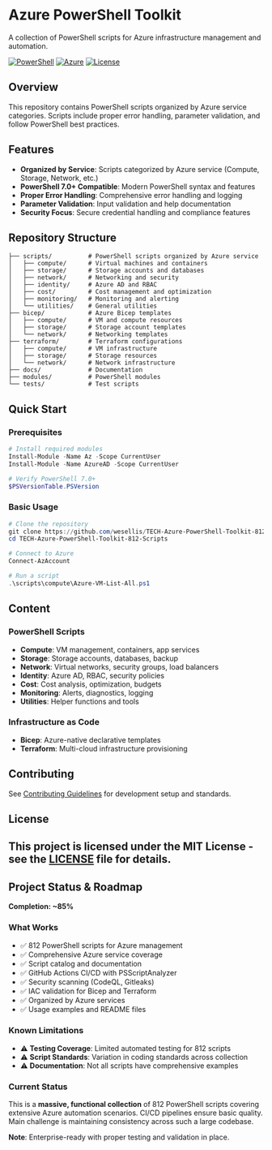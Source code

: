 # Azure PowerShell Toolkit

A collection of PowerShell scripts for Azure infrastructure management and automation.

[![PowerShell](https://img.shields.io/badge/PowerShell-7.0%2B-blue.svg)](https://github.com/PowerShell/PowerShell)
[![Azure](https://img.shields.io/badge/Azure-Ready-0078D4.svg)](https://azure.microsoft.com)
[![License](https://img.shields.io/badge/License-MIT-yellow.svg)](./LICENSE)

## Overview

This repository contains PowerShell scripts organized by Azure service categories. Scripts include proper error handling, parameter validation, and follow PowerShell best practices.

## Features

- **Organized by Service**: Scripts categorized by Azure service (Compute, Storage, Network, etc.)
- **PowerShell 7.0+ Compatible**: Modern PowerShell syntax and features
- **Proper Error Handling**: Comprehensive error handling and logging
- **Parameter Validation**: Input validation and help documentation
- **Security Focus**: Secure credential handling and compliance features

## Repository Structure

```
├── scripts/          # PowerShell scripts organized by Azure service
│   ├── compute/      # Virtual machines and containers
│   ├── storage/      # Storage accounts and databases
│   ├── network/      # Networking and security
│   ├── identity/     # Azure AD and RBAC
│   ├── cost/         # Cost management and optimization
│   ├── monitoring/   # Monitoring and alerting
│   └── utilities/    # General utilities
├── bicep/            # Azure Bicep templates
│   ├── compute/      # VM and compute resources
│   ├── storage/      # Storage account templates
│   └── network/      # Networking templates
├── terraform/        # Terraform configurations
│   ├── compute/      # VM infrastructure
│   ├── storage/      # Storage resources
│   └── network/      # Network infrastructure
├── docs/             # Documentation
├── modules/          # PowerShell modules
└── tests/            # Test scripts
```

## Quick Start

### Prerequisites

```powershell
# Install required modules
Install-Module -Name Az -Scope CurrentUser
Install-Module -Name AzureAD -Scope CurrentUser

# Verify PowerShell 7.0+
$PSVersionTable.PSVersion
```

### Basic Usage

```powershell
# Clone the repository
git clone https://github.com/wesellis/TECH-Azure-PowerShell-Toolkit-812-Scripts.git
cd TECH-Azure-PowerShell-Toolkit-812-Scripts

# Connect to Azure
Connect-AzAccount

# Run a script
.\scripts\compute\Azure-VM-List-All.ps1
```

## Content

### PowerShell Scripts
- **Compute**: VM management, containers, app services
- **Storage**: Storage accounts, databases, backup
- **Network**: Virtual networks, security groups, load balancers
- **Identity**: Azure AD, RBAC, security policies
- **Cost**: Cost analysis, optimization, budgets
- **Monitoring**: Alerts, diagnostics, logging
- **Utilities**: Helper functions and tools

### Infrastructure as Code
- **Bicep**: Azure-native declarative templates
- **Terraform**: Multi-cloud infrastructure provisioning

## Contributing

See [Contributing Guidelines](docs/contributing/CONTRIBUTING.md) for development setup and standards.

## License

This project is licensed under the MIT License - see the [LICENSE](LICENSE) file for details.
---

## Project Status & Roadmap

**Completion: ~85%**

### What Works
- ✅ 812 PowerShell scripts for Azure management
- ✅ Comprehensive Azure service coverage
- ✅ Script catalog and documentation
- ✅ GitHub Actions CI/CD with PSScriptAnalyzer
- ✅ Security scanning (CodeQL, Gitleaks)
- ✅ IAC validation for Bicep and Terraform
- ✅ Organized by Azure services
- ✅ Usage examples and README files

### Known Limitations
- ⚠️ **Testing Coverage**: Limited automated testing for 812 scripts
- ⚠️ **Script Standards**: Variation in coding standards across collection
- ⚠️ **Documentation**: Not all scripts have comprehensive examples

### Current Status
This is a **massive, functional collection** of 812 PowerShell scripts covering extensive Azure automation scenarios. CI/CD pipelines ensure basic quality. Main challenge is maintaining consistency across such a large codebase.

**Note**: Enterprise-ready with proper testing and validation in place.
